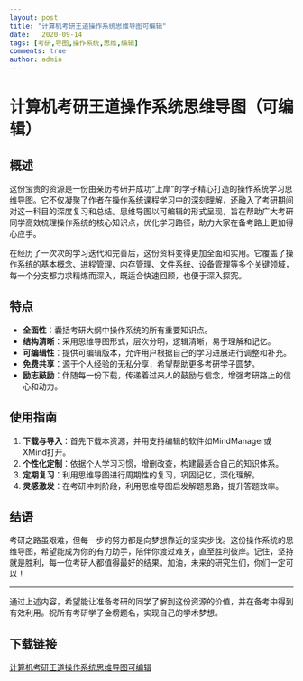 ```yaml
---
layout: post
title: "计算机考研王道操作系统思维导图可编辑"
date:   2020-09-14
tags: [考研,导图,操作系统,思维,编辑]
comments: true
author: admin
---
```

# 计算机考研王道操作系统思维导图（可编辑）

## 概述

这份宝贵的资源是一份由亲历考研并成功“上岸”的学子精心打造的操作系统学习思维导图。它不仅凝聚了作者在操作系统课程学习中的深刻理解，还融入了考研期间对这一科目的深度复习和总结。思维导图以可编辑的形式呈现，旨在帮助广大考研同学高效梳理操作系统的核心知识点，优化学习路径，助力大家在备考路上更加得心应手。

在经历了一次次的学习迭代和完善后，这份资料变得更加全面和实用。它覆盖了操作系统的基本概念、进程管理、内存管理、文件系统、设备管理等多个关键领域，每一个分支都力求精炼而深入，既适合快速回顾，也便于深入探究。

## 特点

- **全面性**：囊括考研大纲中操作系统的所有重要知识点。
- **结构清晰**：采用思维导图形式，层次分明，逻辑清晰，易于理解和记忆。
- **可编辑性**：提供可编辑版本，允许用户根据自己的学习进展进行调整和补充。
- **免费共享**：源于个人经验的无私分享，希望帮助更多考研学子圆梦。
- **励志鼓励**：伴随每一份下载，传递着过来人的鼓励与信念，增强考研路上的信心和动力。

## 使用指南

1. **下载与导入**：首先下载本资源，并用支持编辑的软件如MindManager或XMind打开。
2. **个性化定制**：依据个人学习习惯，增删改查，构建最适合自己的知识体系。
3. **定期复习**：利用思维导图进行周期性的复习，巩固记忆，深化理解。
4. **灵感激发**：在考研冲刺阶段，利用思维导图启发解题思路，提升答题效率。

## 结语

考研之路虽艰难，但每一步的努力都是向梦想靠近的坚实步伐。这份操作系统的思维导图，希望能成为你的有力助手，陪伴你渡过难关，直至胜利彼岸。记住，坚持就是胜利，每一位考研人都值得最好的结果。加油，未来的研究生们，你们一定可以！

---

通过上述内容，希望能让准备考研的同学了解到这份资源的价值，并在备考中得到有效利用。祝所有考研学子金榜题名，实现自己的学术梦想。

## 下载链接

[计算机考研王道操作系统思维导图可编辑](https://pan.quark.cn/s/9be98bb1db61)